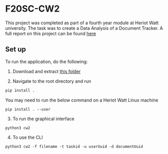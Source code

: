# F20SC-CW2
This project was completed as part of a fourth year module at Heriot Watt university. The task was to create a Data Analysis of a Document Tracker. A full report on this project can be found [here](https://drive.google.com/file/d/1HUdkQz10pl4xycY_7ZnIahbiyOXBaa3a/view?usp=sharing)


## Set up
To run the application, do the following:

1. Download and extract [this folder](https://drive.google.com/open?id=1pWz9bUDwOwO5uTbpM25-qYwRa6YRU4Zx)


2. Navigate to the root directory and run

```bash
pip install .
```

You may need to run the below command on a Heriot Watt Linux machine

```
pip install . --user

```

3. To run the graphical interface 
```
python3 cw2
```

4. To use the CLI 
```
python3 cw2 -f filename -t taskid -u userUuid -d documentUuid
```
